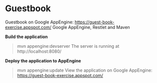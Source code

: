 # Guestbook
Guestbook on Google AppEngine: https://guest-book-exercise.appspot.com/
Google AppEngine, Restlet and Maven

**Build the application**
> mvn appengine:devserver
The server is running at http://localhost:8080/

**Deploy the application to AppEngine**
> mvn appengine:update
View the application on Google AppEngine: https://guest-book-exercise.appspot.com/
